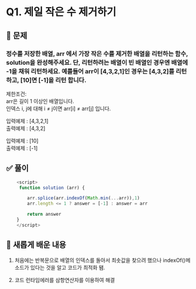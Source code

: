 # Q1. 제일 작은 수 제거하기

## 📝 문제

### 정수를 저장한 배열, arr 에서 가장 작은 수를 제거한 배열을 리턴하는 함수, solution을 완성해주세요. 단, 리턴하려는 배열이 빈 배열인 경우엔 배열에 -1을 채워 리턴하세요. 예를들어 arr이 [4,3,2,1]인 경우는 [4,3,2]를 리턴 하고, [10]면 [-1]을 리턴 합니다.

제한조건:<br/>
arr은 길이 1 이상인 배열입니다.<br/>
인덱스 i, j에 대해 i ≠ j이면 arr[i] ≠ arr[j] 입니다.

입력예제 : [4,3,2,1] <br/> 출력예제 : [4,3,2]

입력예제 : [10] <br/> 출력예제 : [-1]

## ✅ 풀이

```js
    <script>
     function solution (arr) {

        arr.splice(arr.indexOf(Math.min(...arr)),1)
        arr.length <= 1 ? answer = [-1] : answer = arr

        return answer
    }
    </script>
```

## 📌 새롭게 배운 내용

1. 처음에는 반복문으로 배열의 인덱스를 돌아서 최솟값을 찾으려 했으나
   indexOf()메소드가 있다는 것을 알고 코드가 최적화 됌.

2. 코드 런타임에러를 삼항연산자를 이용하여 해결
